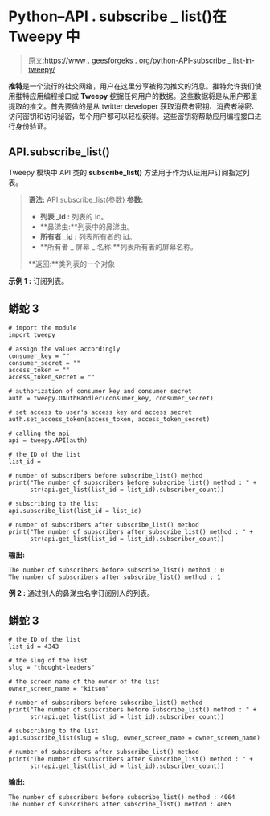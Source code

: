 # Python–API . subscribe _ list()在 Tweepy 中

> 原文:[https://www . geesforgeks . org/python-API-subscribe _ list-in-tweepy/](https://www.geeksforgeeks.org/python-api-subscribe_list-in-tweepy/)

**推特**是一个流行的社交网络，用户在这里分享被称为推文的消息。推特允许我们使用推特应用编程接口或 **Tweepy** 挖掘任何用户的数据。这些数据将是从用户那里提取的推文。首先要做的是从 twitter developer 获取消费者密钥、消费者秘密、访问密钥和访问秘密，每个用户都可以轻松获得。这些密钥将帮助应用编程接口进行身份验证。

## API.subscribe_list()

Tweepy 模块中 API 类的 **subscribe_list()** 方法用于作为认证用户订阅指定列表。

> **语法:** API.subscribe_list(参数)
> **参数:**
> 
> *   **列表 _id :** 列表的 id。
> *   **鼻涕虫:**列表中的鼻涕虫。
> *   **所有者 _id :** 列表所有者的 id。
> *   **所有者 _ 屏幕 _ 名称:**列表所有者的屏幕名称。
> 
> **返回:**类列表的一个对象

**示例 1 :** 订阅列表。

## 蟒蛇 3

```
# import the module
import tweepy

# assign the values accordingly
consumer_key = ""
consumer_secret = ""
access_token = ""
access_token_secret = ""

# authorization of consumer key and consumer secret
auth = tweepy.OAuthHandler(consumer_key, consumer_secret)

# set access to user's access key and access secret
auth.set_access_token(access_token, access_token_secret)

# calling the api
api = tweepy.API(auth)

# the ID of the list
list_id =

# number of subscribers before subscribe_list() method
print("The number of subscribers before subscribe_list() method : " +
      str(api.get_list(list_id = list_id).subscriber_count))

# subscribing to the list
api.subscribe_list(list_id = list_id)

# number of subscribers after subscribe_list() method
print("The number of subscribers after subscribe_list() method : " +
      str(api.get_list(list_id = list_id).subscriber_count))
```

**输出:**

```
The number of subscribers before subscribe_list() method : 0
The number of subscribers after subscribe_list() method : 1
```

**例 2 :** 通过别人的鼻涕虫名字订阅别人的列表。

## 蟒蛇 3

```
# the ID of the list
list_id = 4343

# the slug of the list
slug = "thought-leaders"

# the screen name of the owner of the list
owner_screen_name = "kitson"

# number of subscribers before subscribe_list() method
print("The number of subscribers before subscribe_list() method : " +
      str(api.get_list(list_id = list_id).subscriber_count))

# subscribing to the list
api.subscribe_list(slug = slug, owner_screen_name = owner_screen_name)

# number of subscribers after subscribe_list() method
print("The number of subscribers after subscribe_list() method : " +
      str(api.get_list(list_id = list_id).subscriber_count))
```

**输出:**

```
The number of subscribers before subscribe_list() method : 4064
The number of subscribers after subscribe_list() method : 4065
```